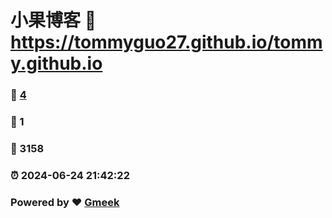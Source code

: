 # 小果博客 :link: https://tommyguo27.github.io/tommy.github.io 
### :page_facing_up: [4](https://tommyguo27.github.io/tommy.github.io/tag.html) 
### :speech_balloon: 1 
### :hibiscus: 3158 
### :alarm_clock: 2024-06-24 21:42:22 
### Powered by :heart: [Gmeek](https://github.com/Meekdai/Gmeek)
